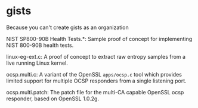 # gists
Because you can't create gists as an organization

NIST SP800-90B Health Tests.\*: Sample proof of concept for implementing NIST 800-90B health tests.

linux-eg-ext.c: A proof of concept to extract raw entropy samples from a live running Linux kernel.

ocsp.multi.c: A variant of the OpenSSL `apps/ocsp.c` tool which provides limited support for multiple OCSP responders from a single listening port.

ocsp.multi.patch: The patch file for the multi-CA capable OpenSSL ocsp responder, based on OpenSSL 1.0.2g.
